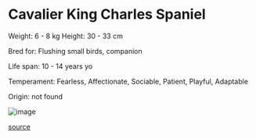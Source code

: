 # Cavalier King Charles Spaniel

Weight: 6 - 8 kg
Height: 30 - 33 cm

Bred for: Flushing small birds, companion

Life span: 10 - 14 years yo

Temperament: Fearless, Affectionate, Sociable, Patient, Playful, Adaptable

Origin: not found

![image](https://cdn2.thedogapi.com/images/HJRBbe94Q_1280.jpg)

[source](https://api.thedogapi.com/v1/breeds/71)
